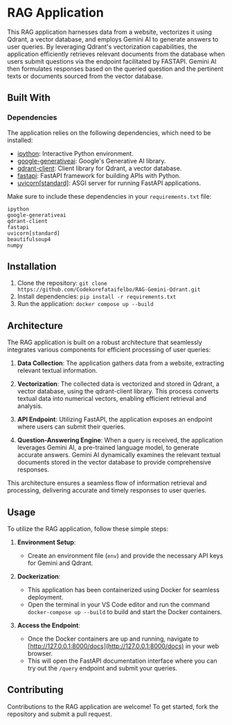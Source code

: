 # RAG Application

This RAG application harnesses data from a website, vectorizes it using Qdrant, a vector database, and employs Gemini AI to generate answers to user queries. By leveraging Qdrant's vectorization capabilities, the application efficiently retrieves relevant documents from the database when users submit questions via the endpoint facilitated by FASTAPI. Gemini AI then formulates responses based on the queried question and the pertinent texts or documents sourced from the vector database.

## Built With

### Dependencies

The application relies on the following dependencies, which need to be installed:

- [ipython](https://pypi.org/project/ipython/): Interactive Python environment.
- [google-generativeai](https://pypi.org/project/google-generativeai/): Google's Generative AI library.
- [qdrant-client](https://pypi.org/project/qdrant-client/): Client library for Qdrant, a vector database.
- [fastapi](https://pypi.org/project/fastapi/): FastAPI framework for building APIs with Python.
- [uvicorn[standard]](https://pypi.org/project/uvicorn/): ASGI server for running FastAPI applications.

Make sure to include these dependencies in your `requirements.txt` file:

```plaintext
ipython
google-generativeai
qdrant-client
fastapi
uvicorn[standard]
beautifulsoup4
numpy
```

## Installation

1. Clone the repository: `git clone https://github.com/Codekorefataifelbo/RAG-Gemini-Qdrant.git`
2. Install dependencies: `pip install -r requirements.txt`
3. Run the application: `docker compose up --build`

## Architecture

The RAG application is built on a robust architecture that seamlessly integrates various components for efficient processing of user queries:

1. **Data Collection**: The application gathers data from a website, extracting relevant textual information.

2. **Vectorization**: The collected data is vectorized and stored in Qdrant, a vector database, using the qdrant-client library. This process converts textual data into numerical vectors, enabling efficient retrieval and analysis.

3. **API Endpoint**: Utilizing FastAPI, the application exposes an endpoint where users can submit their queries.

4. **Question-Answering Engine**: When a query is received, the application leverages Gemini AI, a pre-trained language model, to generate accurate answers. Gemini AI dynamically examines the relevant textual documents stored in the vector database to provide comprehensive responses.

This architecture ensures a seamless flow of information retrieval and processing, delivering accurate and timely responses to user queries.

## Usage

To utilize the RAG application, follow these simple steps:

1. **Environment Setup**:
   - Create an environment file (`env`) and provide the necessary API keys for Gemini and Qdrant.

2. **Dockerization**:
   - This application has been containerized using Docker for seamless deployment.
   - Open the terminal in your VS Code editor and run the command `docker-compose up --build` to build and start the Docker containers.

3. **Access the Endpoint**:
   - Once the Docker containers are up and running, navigate to [http://127.0.0.1:8000/docs](http://127.0.0.1:8000/docs) in your web browser.
   - This will open the FastAPI documentation interface where you can try out the `/query` endpoint and submit your queries.

## Contributing

Contributions to the RAG application are welcome! To get started, fork the repository and submit a pull request.

